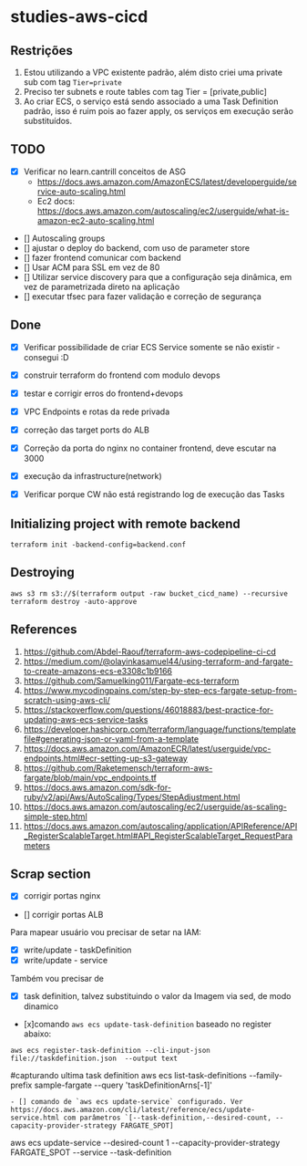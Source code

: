 # studies-aws-cicd


## Restrições

1. Estou utilizando a VPC existente padrão, além disto criei uma private sub com tag `Tier=private`
2. Preciso ter subnets e route tables com tag Tier = [private,public]
3. Ao criar ECS, o serviço está sendo associado a uma Task Definition padrão, isso é ruim pois ao fazer apply, os serviços em execução serão substituídos.

## TODO

- [x] Verificar no learn.cantrill conceitos de ASG
  - https://docs.aws.amazon.com/AmazonECS/latest/developerguide/service-auto-scaling.html
  - Ec2 docs: https://docs.aws.amazon.com/autoscaling/ec2/userguide/what-is-amazon-ec2-auto-scaling.html
- [] Autoscaling groups
- [] ajustar o deploy do backend, com uso de parameter store
- [] fazer frontend comunicar com backend
- [] Usar ACM para SSL em vez de 80
- [] Utilizar service discovery para que a configuração seja dinâmica, em vez de parametrizada direto na aplicação
- [] executar tfsec para fazer validação e correção de segurança

## Done

- [x] Verificar possibilidade de criar ECS Service somente se não existir - consegui :D 
- [x] construir terraform do frontend com modulo devops
- [x] testar e corrigir erros do frontend+devops
- [x] VPC Endpoints e rotas da rede privada
- [x] correção das target ports do ALB
- [x] Correção da porta do nginx no container frontend, deve escutar na 3000
- [x] execução da infrastructure(network)
- [x] Verificar porque CW não está registrando log de execução das Tasks



## Initializing project with remote backend
```shell
terraform init -backend-config=backend.conf
```

## Destroying

```shell
aws s3 rm s3://$(terraform output -raw bucket_cicd_name) --recursive 
terraform destroy -auto-approve
```

## References
1. https://github.com/Abdel-Raouf/terraform-aws-codepipeline-ci-cd
2. https://medium.com/@olayinkasamuel44/using-terraform-and-fargate-to-create-amazons-ecs-e3308c1b9166
3. https://github.com/Samuelking011/Fargate-ecs-terraform
4. https://www.mycodingpains.com/step-by-step-ecs-fargate-setup-from-scratch-using-aws-cli/
5. https://stackoverflow.com/questions/46018883/best-practice-for-updating-aws-ecs-service-tasks
6. https://developer.hashicorp.com/terraform/language/functions/templatefile#generating-json-or-yaml-from-a-template
7. https://docs.aws.amazon.com/AmazonECR/latest/userguide/vpc-endpoints.html#ecr-setting-up-s3-gateway
8. https://github.com/Raketemensch/terraform-aws-fargate/blob/main/vpc_endpoints.tf
9. https://docs.aws.amazon.com/sdk-for-ruby/v2/api/Aws/AutoScaling/Types/StepAdjustment.html
10. https://docs.aws.amazon.com/autoscaling/ec2/userguide/as-scaling-simple-step.html
11. https://docs.aws.amazon.com/autoscaling/application/APIReference/API_RegisterScalableTarget.html#API_RegisterScalableTarget_RequestParameters


## Scrap section

- [x] corrigir portas nginx
- [] corrigir portas ALB




Para mapear usuário vou precisar de setar na IAM:
- [x] write/update - taskDefinition
- [x] write/update - service

Também vou precisar de
- [x] task definition, talvez substituindo o valor da Imagem via sed, de modo dinamico
- [x]comando `aws ecs update-task-definition` baseado no register abaixo:
```shell
aws ecs register-task-definition --cli-input-json file://taskdefinition.json  --output text
```


#capturando ultima task definition
aws ecs list-task-definitions --family-prefix sample-fargate  --query 'taskDefinitionArns[-1]'
```
- [] comando de `aws ecs update-service` configurado. Ver https://docs.aws.amazon.com/cli/latest/reference/ecs/update-service.html com parâmetros `[--task-definition,--desired-count, --capacity-provider-strategy FARGATE_SPOT]
```
aws ecs update-service --desired-count 1 --capacity-provider-strategy FARGATE_SPOT --service <SERVICENAME> --task-definition <FAMILY>
```
